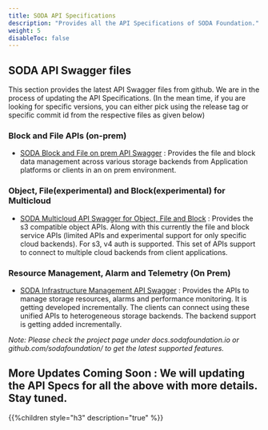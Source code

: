 ```yaml
---
title: SODA API Specifications
description: "Provides all the API Specifications of SODA Foundation."
weight: 5
disableToc: false
---
```


## SODA API Swagger files
This section provides the latest API Swagger files from github. We are in the process of updating the API Specifications. (In the mean time, if you are looking for specific versions, you can either pick using the release tag or specific commit id from the respective files as given below)

### Block and File APIs (on-prem)
- [SODA Block and File on prem API Swagger](https://github.com/sodafoundation/api/blob/master/openapi-spec/swagger.yaml) : Provides the file and block data management across various storage backends from Application platforms or clients in an on prem environment.

### Object, File(experimental) and Block(experimental) for Multicloud
- [SODA Multicloud API Swagger for Object, File and Block](https://github.com/sodafoundation/multi-cloud/blob/master/openapi-spec/swagger.yaml) : Provides the s3 compatible object APIs. Along with this currently the file and block service APIs (limited APIs and experimental support for only specific cloud backends). For s3, v4 auth is supported. This set of APIs support to connect to multiple cloud backends from client applications.

### Resource Management, Alarm and Telemetry (On Prem)
- [SODA Infrastructure Management API Swagger](https://github.com/sodafoundation/sim) : Provides the APIs to manage storage resources, alarms and performance monitoring. It is getting developed incrementally. The clients can connect using these unified APIs to heterogeneous storage backends. The backend support is getting added incrementally.

_Note: Please check the project page under docs.sodafoundation.io or github.com/sodafoundation/<project> to get the latest supported features._


## More Updates Coming Soon : We will updating the API Specs for all the above with more details. Stay tuned.

{{%children style="h3" description="true" %}}  
